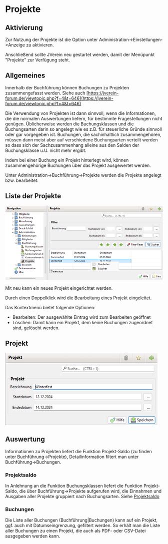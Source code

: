# Projekte

## Aktivierung

Zur Nutzung der Projekte ist die Option unter Administration->Einstellungen->Anzeige zu aktivieren.

Anschließend sollte JVerein neu gestartet werden, damit der Menüpunkt "Projekte" zur Verfügung steht.

## Allgemeines

Innerhalb der Buchführung können Buchungen zu Projekten zusammengefasst werden. Siehe auch [https://jverein-forum.de/viewtopic.php?f=4&t=646](https://jverein-forum.de/viewtopic.php?f=4&t=646)

Die Verwendung von Projekten ist dann sinnvoll, wenn die Informationen, die die normalen Auswertungen liefern, für bestimmte Fragestellungen nicht genügen. Üblicherweise werden die Buchungsklassen und die Buchungsarten darin so angelegt wie es z.B. für steuerliche Gründe sinnvoll oder gar vorgegeben ist. Buchungen, die sachinhaltlich zusammengehören, müssen dann meist aber auf verschiedene Buchungsarten verteilt werden so dass sich der Sachzusammenhang alleine aus den Salden der Buchungsklasse u.U. nicht mehr ergibt.

Indem bei einer Buchung ein Projekt hinterlegt wird, können zusammengehörige Buchungen über das Projekt ausgewertet werden.

Unter Administration-&gt;Buchführung-&gt;Projekte werden die Projekte angelegt bzw. bearbeitet.

## Liste der Projekte

![](img/ProjekteListeView.png)

Mit neu kann ein neues Projekt eingerichtet werden.

Durch einen Doppelklick wird die Bearbeitung eines Projekt eingeleitet.

Das Kontextmenü bietet folgende Optionen:
* Bearbeiten: Der ausgewählte Eintrag wird zum Bearbeiten geöffnet
* Löschen: Damit kann ein Projekt, dem keine Buchungen zugeordnet sind, gelöscht werden.

## Projekt

![](img/ProjektView.png)

## Auswertung

Informationen zu Projekten liefert die Funktion Projekt-Saldo \(zu finden unter Buchführung->Projekte\), Detailinformation filtert man unter Buchführung->Buchungen.

### Projektsaldo

In Anlehnung an die Funktion Buchungsklassen liefert die Funktion Projekt-Saldo, die über Buchführung->Projekte aufgerufen wird, die Einnahmen und Ausgaben aller Projekte gruppiert nach Buchungsarten. Siehe [Projektsaldo](../../buchf/projekte.md)


### Buchungen

Die Liste aller Buchungen \(Buchführung\|Buchungen\) kann auf ein Projekt, ggf. auch mit Datumseingrenzung, gefiltert werden. So erhält man die Liste aller Buchungen zu einen Projekt, die auch als PDF- oder CSV-Datei ausgegeben werden kann.

